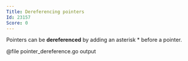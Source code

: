 ```yaml
---
Title: Dereferencing pointers
Id: 23157
Score: 0
---
```

Pointers can be **dereferenced** by adding an asterisk * before a pointer.

@file pointer_dereference.go output
